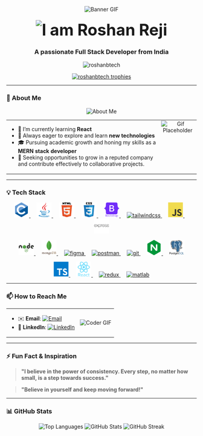 <p align="center">
  <img src="https://www.wingstechsolutions.com/wp-content/uploads/2022/03/full-stack-development.gif" alt="Banner GIF" width="100%" height="400px" />
</p>

<!-- Larger Title Section -->
<h1 align="center" style="font-size: 3em; margin-top: 20px; margin-bottom: 20px;">
  <img src="https://img.shields.io/badge/I_am_Roshan_Reji-8A2BE2?style=for-the-badge&labelColor=black&color=8A2BE2" alt="I am Roshan Reji" />
</h1>

<h3 align="center">A passionate Full Stack Developer from India</h3>

<p align="center">
  <img src="https://komarev.com/ghpvc/?username=roshanbtech&label=Profile%20views&color=8A2BE2&style=flat" alt="roshanbtech" />
</p>

<p align="center">
  <a href="https://github.com/ryo-ma/github-profile-trophy">
    <img src="https://github-profile-trophy.vercel.app/?username=roshanbtech&theme=darkhub" alt="roshanbtech trophies" />
  </a>
</p>

---

### 🌟 About Me

<p align="center">
  <img src="https://img.shields.io/badge/-Aspiring_MERN_Stack_Developer|Passionate_Learner|Consistent_Goal_Setter-8A2BE2?style=for-the-badge&labelColor=black" alt="About Me"/>
</p>

<table style="width: 100%; max-width: 1200px; margin: 0 auto;">
  <tr>
    <td style="width: 80%; vertical-align: top;">
      <ul>
        <li>🌱 I’m currently learning <strong>React</strong></li>
        <li>🚀 Always eager to explore and learn <strong>new technologies</strong></li>
        <li>🎓 Pursuing academic growth and honing my skills as a <strong>MERN stack developer</strong></li>
        <li>💼 Seeking opportunities to grow in a reputed company and contribute effectively to collaborative projects.</li>
      </ul>
    </td>
    <td style="width: 20%; text-align: center; vertical-align: top;">
      <!-- Placeholder for GIF -->
      <img src="https://giffiles.alphacoders.com/219/219846.gif" alt="Gif Placeholder" width="120" height="120" />
    </td>
  </tr>
</table>

---

### 💡 Tech Stack

<p align="center">
  <a href="https://www.cprogramming.com/" target="_blank" rel="noreferrer"> <img src="https://raw.githubusercontent.com/devicons/devicon/master/icons/c/c-original.svg" alt="c" width="40" height="40"/> </a>&nbsp;&nbsp;&nbsp;
  <a href="https://www.java.com" target="_blank" rel="noreferrer"> <img src="https://raw.githubusercontent.com/devicons/devicon/master/icons/java/java-original.svg" alt="java" width="40" height="40"/> </a>&nbsp;&nbsp;&nbsp;
  <a href="https://www.w3.org/html/" target="_blank" rel="noreferrer"> <img src="https://raw.githubusercontent.com/devicons/devicon/master/icons/html5/html5-original-wordmark.svg" alt="html5" width="40" height="40"/> </a>&nbsp;&nbsp;&nbsp;
  <a href="https://www.w3schools.com/css/" target="_blank" rel="noreferrer"> <img src="https://raw.githubusercontent.com/devicons/devicon/master/icons/css3/css3-original-wordmark.svg" alt="css3" width="40" height="40"/> </a>&nbsp;&nbsp;&nbsp;
  <a href="https://getbootstrap.com" target="_blank" rel="noreferrer"> <img src="https://raw.githubusercontent.com/devicons/devicon/master/icons/bootstrap/bootstrap-plain-wordmark.svg" alt="bootstrap" width="40" height="40"/> </a>&nbsp;&nbsp;&nbsp;
  <a href="https://tailwindcss.com/" target="_blank" rel="noreferrer"> <img src="https://www.vectorlogo.zone/logos/tailwindcss/tailwindcss-icon.svg" alt="tailwindcss" width="40" height="40"/> </a>&nbsp;&nbsp;&nbsp;
  <a href="https://developer.mozilla.org/en-US/docs/Web/JavaScript" target="_blank" rel="noreferrer"> <img src="https://raw.githubusercontent.com/devicons/devicon/master/icons/javascript/javascript-original.svg" alt="javascript" width="40" height="40"/> </a>&nbsp;&nbsp;&nbsp;
  <a href="https://expressjs.com" target="_blank" rel="noreferrer"> <img src="https://raw.githubusercontent.com/devicons/devicon/master/icons/express/express-original-wordmark.svg" alt="express" width="40" height="40"/> </a>
</p>

<p align="center">
  <a href="https://nodejs.org" target="_blank" rel="noreferrer"> <img src="https://raw.githubusercontent.com/devicons/devicon/master/icons/nodejs/nodejs-original-wordmark.svg" alt="nodejs" width="40" height="40"/> </a>&nbsp;&nbsp;&nbsp;
  <a href="https://www.mongodb.com/" target="_blank" rel="noreferrer"> <img src="https://raw.githubusercontent.com/devicons/devicon/master/icons/mongodb/mongodb-original-wordmark.svg" alt="mongodb" width="40" height="40"/> </a>&nbsp;&nbsp;&nbsp;
  <a href="https://www.figma.com/" target="_blank" rel="noreferrer"> <img src="https://www.vectorlogo.zone/logos/figma/figma-icon.svg" alt="figma" width="40" height="40"/> </a>&nbsp;&nbsp;&nbsp;
  <a href="https://postman.com" target="_blank" rel="noreferrer"> <img src="https://www.vectorlogo.zone/logos/getpostman/getpostman-icon.svg" alt="postman" width="40" height="40"/> </a>&nbsp;&nbsp;&nbsp;
  <a href="https://git-scm.com/" target="_blank" rel="noreferrer"> <img src="https://www.vectorlogo.zone/logos/git-scm/git-scm-icon.svg" alt="git" width="40" height="40"/> </a>&nbsp;&nbsp;&nbsp;
  <a href="https://www.nginx.com" target="_blank" rel="noreferrer"> <img src="https://raw.githubusercontent.com/devicons/devicon/master/icons/nginx/nginx-original.svg" alt="nginx" width="40" height="40"/> </a>&nbsp;&nbsp;&nbsp;
  <a href="https://www.postgresql.org/" target="_blank" rel="noreferrer"> <img src="https://raw.githubusercontent.com/devicons/devicon/master/icons/postgresql/postgresql-original-wordmark.svg" alt="postgresql" width="40" height="40"/> </a>
</p>

<p align="center">
  <a href="https://www.typescriptlang.org/" target="_blank" rel="noreferrer"> <img src="https://raw.githubusercontent.com/devicons/devicon/master/icons/typescript/typescript-original.svg" alt="typescript" width="40" height="40"/> </a>&nbsp;&nbsp;&nbsp;
  <a href="https://reactjs.org/" target="_blank" rel="noreferrer"> <img src="https://raw.githubusercontent.com/devicons/devicon/master/icons/react/react-original-wordmark.svg" alt="react" width="40" height="40"/> </a>&nbsp;&nbsp;&nbsp;
  <a href="https://redux.js.org/" target="_blank" rel="noreferrer"> <img src="https://raw.githubusercontent.com/reduxjs/redux/master/logo/logo.png" alt="redux" width="40" height="40"/> </a>&nbsp;&nbsp;&nbsp;
  <a href="https://www.mathworks.com/" target="_blank" rel="noreferrer"> <img src="https://upload.wikimedia.org/wikipedia/commons/2/21/Matlab_Logo.png" alt="matlab" width="40" height="40"/> </a>
</p>

---

### 📫 How to Reach Me

<table align="center">
  <tr>
    <td>
      <ul>
        <li>✉️ <strong>Email</strong>: <a href="mailto:roshanreji987@gmail.com"><img src="https://img.shields.io/badge/-roshanreji987%40gmail.com-8A2BE2?style=for-the-badge&labelColor=black&color=8A2BE2" alt="Email"></a></li>
        <li>💬 <strong>LinkedIn</strong>: <a href="https://www.linkedin.com/in/roshan-reji-96951722b/"><img src="https://img.shields.io/badge/-Connect%20with%20me-8A2BE2?style=for-the-badge&labelColor=black&color=8A2BE2" alt="LinkedIn"></a></li>
      </ul>
    </td>
    <td>
      <img src="https://images.squarespace-cdn.com/content/v1/5769fc401b631bab1addb2ab/1541580611624-TE64QGKRJG8SWAIUS7NS/coding-freak.gif" width="250" alt="Coder GIF">
    </td>
  </tr>
</table>

---

### ⚡ Fun Fact & Inspiration

> **"I believe in the power of consistency. Every step, no matter how small, is a step towards success."**

> **"Believe in yourself and keep moving forward!"**

---

### 📊 GitHub Stats

<p align="center">
  <img src="https://github-readme-stats.vercel.app/api/top-langs?username=roshanbtech&show_icons=true&locale=en&layout=compact&theme=dark&bg_color=000000&title_color=8A2BE2&text_color=8A2BE2" alt="Top Languages" />
  <img src="https://github-readme-stats.vercel.app/api?username=roshanbtech&show_icons=true&locale=en&theme=dark&bg_color=000000&title_color=8A2BE2&text_color=8A2BE2" alt="GitHub Stats" />
  <img src="https://github-readme-streak-stats.herokuapp.com/?user=roshanbtech&theme=dark&background=000000&border=8A2BE2&stroke=8A2BE2&ring=8A2BE2&fire=8A2BE2" alt="GitHub Streak" />
</p>
